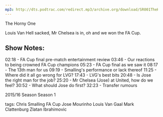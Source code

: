 ```yaml
---
mp3: http://dts.podtrac.com/redirect.mp3/archive.org/download/SR001TheHornyOne/SR001-The-Horny-One.mp3
---
```


The Horny One

Louis Van Hell sacked, Mr Chelsea is in, oh and we won the FA Cup.

## Show Notes:

02:18 - FA Cup final pre-match entertainment review
03:46 - Our reactions to being crowned FA Cup champions
05:23 - FA Cup final as we saw it
08:17 - The 13th man for us
09:19 - Smalling\'s performance or lack thereof
11:25 - Where did it all go wrong for LVG?
17:43 - LVG\'s best bits
20:48 - Is Jose the right man for the job?
25:20 - Mr Chelsea (Jose) at United, how do we feel?
30:52 - What should Jose do first?
32:23 - Transfer rumours


2015/16 Season
Season 1

tags:
 Chris Smalling
 FA Cup
 Jose Mourinho
 Louis Van Gaal
 Mark Clattenburg
 Zlatan Ibrahimovic